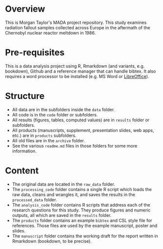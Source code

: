 # Overview

This is Morgan Taylor's MADA project repository. This study examines radiation fallout samples collected across Europe in the aftermath of the Chernobyl nuclear reactor meltdown in 1986.

# Pre-requisites

This is a data analysis project using R, Rmarkdown (and variants, e.g. bookdown), Github and a reference manager that can handle bibtex. It also requires a word processor to be installed (e.g. MS Word or [LibreOffice](https://www.libreoffice.org/)).

# Structure

* All data are in the subfolders inside the `data` folder.
* All code is in the `code` folder or subfolders.
* All results (figures, tables, computed values) are in `results` folder or subfolders.
* All products (manuscripts, supplement, presentation slides, web apps, etc.) are in `products` subfolders.
* All old files are in the `archive` folder.
* See the various `readme.md` files in those folders for some more information.

# Content 

* The original data are located in the `raw_data` folder. 
* The `processing_code` folder contains a single R script which loads the raw data, cleans and wrangles it, and saves the results in the `processed_data` folder.
* The `analysis_code` folder contains R scripts that address each of the research questions for this study. They produce figures and numeric outputs, all which are saved in the `results` folder.
* The `products` folder contains an example `bibtex` and CSL style file for references. Those files are used by the example manuscript, poster and slides.
* The  `manuscript` folder contains the working draft for the report written in Rmarkdown (bookdown, to be precise). 


